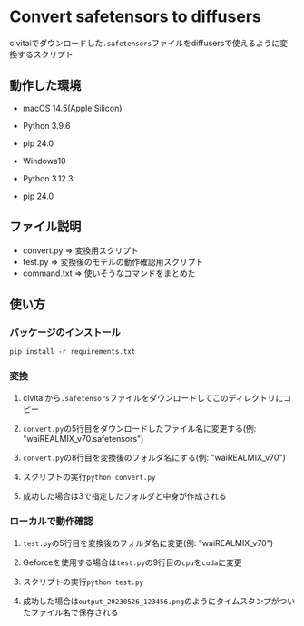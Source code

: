 # Convert safetensors to diffusers

civitaiでダウンロードした`.safetensors`ファイルをdiffusersで使えるように変換するスクリプト

## 動作した環境

- macOS 14.5(Apple Silicon)
- Python 3.9.6
- pip 24.0

- Windows10
- Python 3.12.3
- pip 24.0

## ファイル説明

- convert.py => 変換用スクリプト
- test.py => 変換後のモデルの動作確認用スクリプト
- command.txt => 使いそうなコマンドをまとめた

## 使い方

### パッケージのインストール

```
pip install -r requirements.txt
```

### 変換

1. civitaiから`.safetensors`ファイルをダウンロードしてこのディレクトリにコピー

2. `convert.py`の5行目をダウンロードしたファイル名に変更する(例: "waiREALMIX_v70.safetensors")

3. `convert.py`の8行目を変換後のフォルダ名にする(例: "waiREALMIX_v70")

4. スクリプトの実行`python convert.py`

5. 成功した場合は3で指定したフォルダと中身が作成される

### ローカルで動作確認

1. `test.py`の5行目を変換後のフォルダ名に変更(例: "waiREALMIX_v70")

2. Geforceを使用する場合は`test.py`の9行目の`cpu`を`cuda`に変更

3. スクリプトの実行`python test.py`

4. 成功した場合は`output_20230526_123456.png`のようにタイムスタンプがついたファイル名で保存される